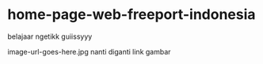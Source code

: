 # home-page-web-freeport-indonesia
belajaar ngetikk guiissyyy

image-url-goes-here.jpg nanti diganti link gambar 
